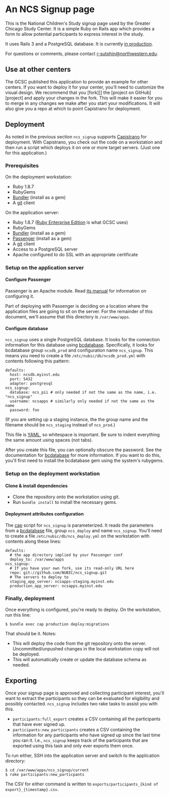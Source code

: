 An NCS Signup page
==================

This is the National Children's Study signup page used by the Greater
Chicago Study Center. It is a simple Ruby on Rails app which provides
a form to allow potential participants to express interest in the
study.

It uses Rails 3 and a PostgreSQL database.  It is currently [in production][prod].

[prod]: https://signup.greaterchicagoncs.org

For questions or comments, please contact r-sutphin@northwestern.edu.

Use at other centers
--------------------

The GCSC published this application to provide an example for other
centers. If you want to deploy it for your center, you'll need to
customize the visual design. We recommend that you [fork][] the
[project on GitHub][project] and apply your changes in the fork. This
will make it easier for you to merge in any changes we make after you
start your modifications. It will also give you a repo at which to point
Capistrano for deployment.

Deployment
----------

As noted in the previous section `ncs_signup` supports [Capistrano][]
for deployment. With Capistrano, you check out the code on a
workstation and then run a script which deploys it on one or more
target servers. (Just one for this application.)

[Capistrano]: https://github.com/capistrano/capistrano/wiki/

### Prerequisites

On the deployment workstation:

* Ruby 1.8.7
* RubyGems
* [Bundler][] (install as a gem)
* A [git][] client

On the application server:

* Ruby 1.8.7 ([Ruby Enterprise Edition][ree] is what GCSC uses)
* RubyGems
* [Bundler][] (install as a gem)
* [Passenger][] (install as a gem)
* A [git][] client
* Access to a PostgreSQL server
* Apache configured to do SSL with an appropriate certificate

[Bundler]: http://gembundler.com/
[git]: http://git-scm.com/
[Passenger]: http://modrails.com/
[ree]: http://www.rubyenterpriseedition.com/

### Setup on the application server

#### Configure Passenger

Passenger is an Apache module. Read [its manual][passenger-docs] for
information on configuring it.

[passenger-docs]: http://www.modrails.com/documentation.html

Part of deploying with Passenger is deciding on a location where the
application files are going to sit on the server. For the remainder of
this document, we'll assume that this directory is `/var/www/apps`.

#### Configure database

`ncs_signup` uses a single PostgreSQL database. It looks for the
connection information for this database using
[bcdatabase][]. Specifically, it looks for bcdatabase group
`ncsdb_prod` and configuration name `ncs_signup`. This means you need
to create a file `/etc/nubic/db/ncsdb_prod.yml` with contents
following this pattern:

    defaults:
      host: ncsdb.myinst.edu
      port: 5432
      adapter: postgresql
    ncs_signup:
      database: ncs_pii # only needed if not the same as the name, i.e. "ncs_signup"
      username: ncsapps # similarly only needed if not the same as the name
      password: foo

(If you are setting up a staging instance, the the group name and the
filename should be `ncs_staging` instead of `ncs_prod`.)

This file is [YAML][], so whitespace is important. Be sure to indent
everything the same amount using spaces (not tabs).

After you create this file, you can optionally obscure the
password. See the documentation for [bcdatabase][] for more
information. If you want to do this, you'll first need to install the
bcdatabase gem using the system's rubygems.

[bcdatabase]: https://github.com/NUBIC/bcdatabase/README.md
[YAML]: http://yaml.org/

### Setup on the deployment workstation

#### Clone & install dependencies

* Clone the repository onto the workstation using git.
* Run `bundle install` to install the necessary gems.

#### Deployment attributes configuration

The [cap][Capistrano] script for `ncs_signup` is parameterized. It
reads the parameters from a [bcdatabase][] file, group `ncs_deploy`
and name `ncs_signup`. You'll need to create a file
`/etc/nubic/db/ncs_deploy.yml` on the workstation with contents along
these lines:

    defaults:
      # the app directory implied by your Passenger conf
      deploy_to: /var/www/apps
    ncs_signup:
      # If you have your own fork, use its read-only URL here
      repo: git://github.com/NUBIC/ncs_signup.git
      # The servers to deploy to
      staging_app_server: ncsapps-staging.myinst.edu
      production_app_server: ncsapps.myinst.edu

### Finally, deployment

Once everything is configured, you're ready to deploy. On the
workstation, run this line:

    $ bundle exec cap production deploy:migrations

That should be it. Notes:

* This will deploy the code from the git repository onto the
  server. Uncommitted/unpushed changes in the local workstation copy
  will not be deployed.
* This will automatically create or update the database schema as
  needed.

Exporting
---------

Once your signup page is approved and collecting participant interest,
you'll want to extract the participants so they can be evaluated for
eligibility and possibly contacted. `ncs_signup` includes two rake
tasks to assist you with this.

* `participants:full_export` creates a CSV containing all the
  participants that have ever signed up.
* `participants:new_participants` creates a CSV containing the
  information for any participants who have signed up since the last
  time you ran it. I.e., `ncs_signup` keeps track of the participants
  that are exported using this task and only ever exports them once.

To run either, SSH into the application server and switch to the
application directory:

    $ cd /var/www/apps/ncs_signup/current
    $ rake participants:new_particpants

The CSV for either command is written to `exports/participants_{kind
of export}_{timestamp}.csv`.
